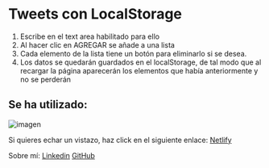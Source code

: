 # Tweets con LocalStorage

1. Escribe en el text area habilitado para ello
2. Al hacer clic en AGREGAR se añade a una lista
3. Cada elemento de la lista tiene un botón para eliminarlo si se desea.
4. Los datos se quedarán guardados en el localStorage, de tal modo que al recargar la página aparecerán los elementos que había anteriormente y no se perderán

## Se ha utilizado:

![imagen](https://user-images.githubusercontent.com/30186107/29488525-f55a69d0-84da-11e7-8a39-5476f663b5eb.png)

Si quieres echar un vistazo, haz click en el siguiente enlace: [Netlify](https://localstorage-with-tweets.netlify.app)

Sobre mí:
[Linkedin](https://www.linkedin.com/in/begoña-del-pozo-oltra) [GitHub](https://github.com/Begodpo)
